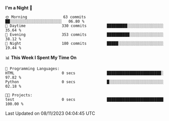<!--START_SECTION:waka-->
**I'm a Night 🦉** 

```text
🌞 Morning                63 commits          ██░░░░░░░░░░░░░░░░░░░░░░░   06.80 % 
🌆 Daytime                330 commits         █████████░░░░░░░░░░░░░░░░   35.64 % 
🌃 Evening                353 commits         ██████████░░░░░░░░░░░░░░░   38.12 % 
🌙 Night                  180 commits         █████░░░░░░░░░░░░░░░░░░░░   19.44 % 
```


📊 **This Week I Spent My Time On** 

```text
💬 Programming Languages: 
HTML                     0 secs              ████████████████████████░   97.82 % 
Python                   0 secs              █░░░░░░░░░░░░░░░░░░░░░░░░   02.18 % 

🐱‍💻 Projects: 
test                     0 secs              █████████████████████████   100.00 % 
```


 Last Updated on 08/11/2023 04:04:45 UTC
<!--END_SECTION:waka-->
